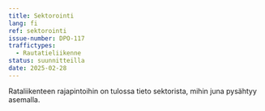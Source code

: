 ```yaml
---
title: Sektorointi
lang: fi
ref: sektorointi
issue-number: DPO-117
traffictypes:
  - Rautatieliikenne
status: suunnitteilla
date: 2025-02-28
---
```


Rataliikenteen rajapintoihin on tulossa tieto sektorista, mihin juna pysähtyy asemalla.
